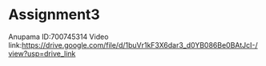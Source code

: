 # Assignment3
Anupama ID:700745314
Video link:https://drive.google.com/file/d/1buVr1kF3X6dar3_d0YB086Be0BAtJcI-/view?usp=drive_link
